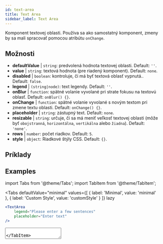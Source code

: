 ```yaml
---
id: text-area
title: Text Area
sidebar_label: Text Area
---
```


Komponent textovej oblasti. Používa sa ako samostatný komponent, zmeny by sa mali spracovať pomocou atribútu `onChange`.

## Možnosti

* __defaultValue__ | `string`: predvolená hodnota textovej oblasti. Default: `''`.
* __value__ | `string`: textová hodnota (pre riadený komponent). Default: `none`.
* __disabled__ | `boolean`: kontroluje, či má byť textová oblasť vypnutá.. Default: `false`.
* __legend__ | `(string|node)`: text legendy. Default: `''`.
* __onBlur__ | `function`: spätné volanie vyvolané pri strate fokusu na textovú oblasť. Default: `onBlur() {}`.
* __onChange__ | `function`: spätné volanie vyvolané s novým textom pri zmene textu oblasti. Default: `onChange() {}`.
* __placeholder__ | `string`: zástupný text. Default: `none`.
* __resizable__ | `string`: určuje, či sa má meniť veľkosť textovej oblasti (môže byť `obojstranná`, `horizontálna`, `vertikálna` alebo `žiadna`). Default: `'none'`.
* __rows__ | `number`: počet riadkov. Default: `5`.
* __style__ | `object`: Riadkové štýly CSS. Default: `{}`.


## Príklady

## Examples

import Tabs from '@theme/Tabs';
import TabItem from '@theme/TabItem';

<Tabs
    defaultValue="minimal"
    values={[
        { label: 'Minimal', value: 'minimal' },
        { label: 'Custom Style', value: 'customStyle' }
    ]}
    lazy
>

<TabItem value="minimal">

```jsx live
<TextArea
    legend="Please enter a few sentences"
    placeholder="Enter text"
/>
```

</TabItem>

<TabItem value="customStyle">

<TextArea
    legend="Please enter a few sentences"
    placeholder="Enter text"
    style={{
        fontSize: 33,
        fontFamily: 'Georgia', 
        boxShadow: '0 0 4px black',
        background: 'rgb(238,174,202)', 
        background: 'radial-gradient(circle, rgba(255, 255, 0, 0.3) 44%, white 100%)' 
    }}
/>

</TabItem>

</Tabs>
